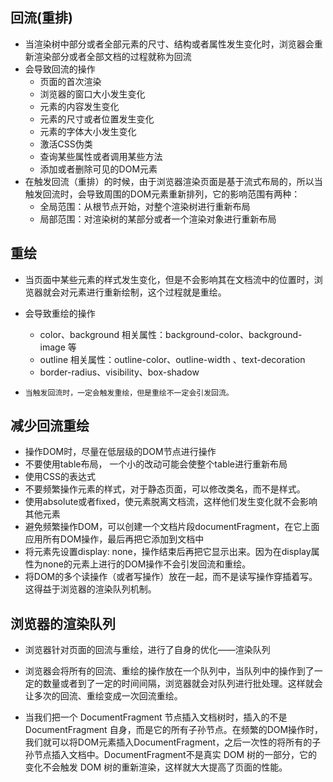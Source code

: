 ## 回流(重排)
- 当渲染树中部分或者全部元素的尺寸、结构或者属性发生变化时，浏览器会重新渲染部分或者全部文档的过程就称为回流
- 会导致回流的操作
  - 页面的首次渲染
  - 浏览器的窗口大小发生变化
  - 元素的内容发生变化
  - 元素的尺寸或者位置发生变化
  - 元素的字体大小发生变化
  - 激活CSS伪类
  - 查询某些属性或者调用某些方法
  - 添加或者删除可见的DOM元素
- 在触发回流（重排）的时候，由于浏览器渲染页面是基于流式布局的，所以当触发回流时，会导致周围的DOM元素重新排列，它的影响范围有两种：
  - 全局范围：从根节点开始，对整个渲染树进行重新布局
  - 局部范围：对渲染树的某部分或者一个渲染对象进行重新布局


## 重绘
- 当页面中某些元素的样式发生变化，但是不会影响其在文档流中的位置时，浏览器就会对元素进行重新绘制，这个过程就是重绘。
- 会导致重绘的操作
  - color、background 相关属性：background-color、background-image 等
  - outline 相关属性：outline-color、outline-width 、text-decoration
  - border-radius、visibility、box-shadow

- `当触发回流时，一定会触发重绘，但是重绘不一定会引发回流。`
  

## 减少回流重绘
- 操作DOM时，尽量在低层级的DOM节点进行操作
- 不要使用table布局， 一个小的改动可能会使整个table进行重新布局
- 使用CSS的表达式
- 不要频繁操作元素的样式，对于静态页面，可以修改类名，而不是样式。
- 使用absolute或者fixed，使元素脱离文档流，这样他们发生变化就不会影响其他元素
- 避免频繁操作DOM，可以创建一个文档片段documentFragment，在它上面应用所有DOM操作，最后再把它添加到文档中
- 将元素先设置display: none，操作结束后再把它显示出来。因为在display属性为none的元素上进行的DOM操作不会引发回流和重绘。
- 将DOM的多个读操作（或者写操作）放在一起，而不是读写操作穿插着写。这得益于浏览器的渲染队列机制。

## 浏览器的渲染队列
- 浏览器针对页面的回流与重绘，进行了自身的优化——渲染队列

- 浏览器会将所有的回流、重绘的操作放在一个队列中，当队列中的操作到了一定的数量或者到了一定的时间间隔，浏览器就会对队列进行批处理。这样就会让多次的回流、重绘变成一次回流重绘。

- 当我们把一个 DocumentFragment 节点插入文档树时，插入的不是 DocumentFragment 自身，而是它的所有子孙节点。在频繁的DOM操作时，我们就可以将DOM元素插入DocumentFragment，之后一次性的将所有的子孙节点插入文档中。DocumentFragment不是真实 DOM 树的一部分，它的变化不会触发 DOM 树的重新渲染，这样就大大提高了页面的性能。